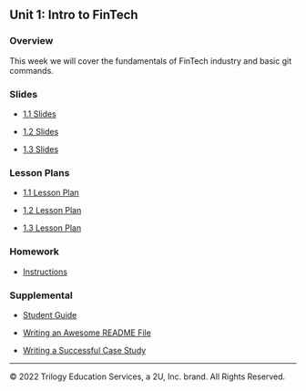 ## Unit 1: Intro to FinTech

### Overview

This week we will cover the fundamentals of FinTech industry and basic git commands.

### Slides

* [1.1 Slides](https://docs.google.com/presentation/d/18MPjh4W831eBO_Ck9z6J38VO-BhrQZVDpJLK-hlYM8k/edit?usp=sharing)

* [1.2 Slides](https://docs.google.com/presentation/d/1_7OIXTJY_Yli-E9KO7n4ZlGcylu9IMEsvJuFkhYivpc/edit?usp=sharing)

* [1.3 Slides](https://docs.google.com/presentation/d/1P0c6TeZQV_mDRgDVZEYZbu2p-kiGbe7lpO4bElLYTxk/edit?usp=sharing)

### Lesson Plans

* [1.1 Lesson Plan](1/LessonPlan.md)

* [1.2 Lesson Plan](2/LessonPlan.md)

* [1.3 Lesson Plan](3/LessonPlan.md)

### Homework

* [Instructions](../../02-Homework/01-FinTech/Instructions/README.md)

### Supplemental

* [Student Guide](Supplemental/StudentGuide.md)

* [Writing an Awesome README File](Supplemental/Awesome_README_Guide.md)

* [Writing a Successful Case Study](Supplemental/Case_Study_Guide.md)

---

© 2022 Trilogy Education Services, a 2U, Inc. brand. All Rights Reserved.
